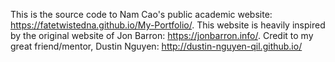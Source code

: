 This is the source code to Nam Cao's public academic website: https://fatetwistedna.github.io/My-Portfolio/. This website is heavily inspired by the original website of Jon Barron: https://jonbarron.info/. 
Credit to my great friend/mentor, Dustin Nguyen: http://dustin-nguyen-qil.github.io/

